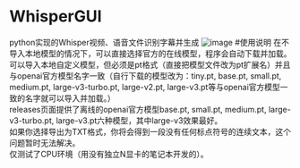 # WhisperGUI
python实现的Whisper视频、语音文件识别字幕并生成
![image](https://github.com/user-attachments/assets/9c25a027-8af7-44c3-936f-fc84743b7e58)
#使用说明
在不导入本地模型的情况下，可以直接选择官方的在线模型，程序会自动下载并加载。  
可以导入本地自定义模型，但必须是pt格式（直接把模型文件改为pt扩展名）并且与openai官方模型名字一致（自行下载的模型改为：tiny.pt, base.pt, small.pt, medium.pt, large-v3-turbo.pt, large-v2.pt, large-v3.pt等与openai官方模型一致的名字就可以导入并加载。）  
releases页面提供了离线的openai官方模型base.pt, small.pt, medium.pt, large-v3-turbo.pt, large-v3.pt六种模型，其中large-v3效果最好。  
如果你选择导出为TXT格式，你将会得到一段没有任何标点符号的连续文本，这个问题暂时无法解决。  
仅测试了CPU环境（用没有独立N显卡的笔记本开发的）。
